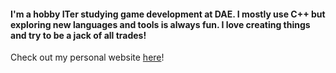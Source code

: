 #### I'm a hobby ITer studying game development at DAE. I mostly use C++ but exploring new languages and tools is always fun. I love creating things and try to be a jack of all trades!

Check out my personal website [here](www.rikfabri.github.io/)!

<!--
**RikFabri/RikFabri** is a ✨ _special_ ✨ repository because its `README.md` (this file) appears on your GitHub profile.

Here are some ideas to get you started:

- 🔭 I’m currently working on ...
- 🌱 I’m currently learning ...
- 👯 I’m looking to collaborate on ...
- 🤔 I’m looking for help with ...
- 💬 Ask me about ...
- 📫 How to reach me: ...
- 😄 Pronouns: ...
- ⚡ Fun fact: ...
-->
